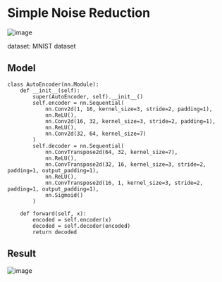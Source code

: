 # Simple Noise Reduction
![image](https://github.com/NamYoonJi/Simple-Noise-Reduction/assets/136441326/9d24b521-164f-4df0-9ab2-9f5d2c275ebe)


dataset: MNIST dataset


## Model

```
class AutoEncoder(nn.Module):
    def __init__(self):
        super(AutoEncoder, self).__init__()
        self.encoder = nn.Sequential(
            nn.Conv2d(1, 16, kernel_size=3, stride=2, padding=1),
            nn.ReLU(),
            nn.Conv2d(16, 32, kernel_size=3, stride=2, padding=1),
            nn.ReLU(),
            nn.Conv2d(32, 64, kernel_size=7)
        )
        self.decoder = nn.Sequential(
            nn.ConvTranspose2d(64, 32, kernel_size=7),
            nn.ReLU(),
            nn.ConvTranspose2d(32, 16, kernel_size=3, stride=2, padding=1, output_padding=1),
            nn.ReLU(),
            nn.ConvTranspose2d(16, 1, kernel_size=3, stride=2, padding=1, output_padding=1),
            nn.Sigmoid()
        )

    def forward(self, x):
        encoded = self.encoder(x)
        decoded = self.decoder(encoded)
        return decoded
```

## Result 
![image](https://github.com/NamYoonJi/Simple-Noise-Reduction/assets/136441326/96ac0f25-16c5-483d-9007-935921943e3f)



